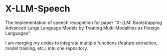 # X-LLM-Speech
The Implementation of speech recognition for paper "X-LLM: Bootstrapping Advanced Large Language Models by Treating Multi-Modalities as Foreign Languages"

I am merging my codes to integrate multiple functions (feature extraction, model training, etc.) into one repository. 

